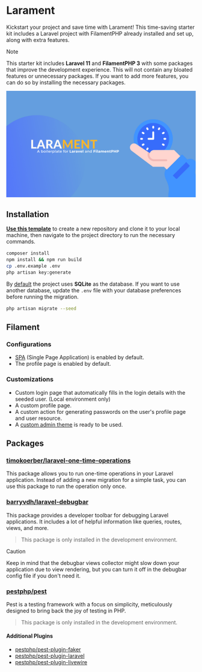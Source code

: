 # Larament
Kickstart your project and save time with Larament! This time-saving starter kit includes a Laravel project with FilamentPHP already installed and set up, along with extra features.

> [!NOTE]
> This starter kit includes **Laravel 11** and **FilamentPHP 3** with some packages that improve the development experience. This will not contain any bloated features or unnecessary packages. If you want to add more features, you can do so by installing the necessary packages. 

![larament.png](larament.png)

## Installation

**[Use this template](https://github.com/new?template_name=larament&template_owner=CodeWithDennis)** to create a new repository and clone it to your local machine, then navigate to the project directory to run the necessary commands.

```bash
composer install
npm install && npm run build
cp .env.example .env
php artisan key:generate
```

By [default](https://laravel.com/docs/11.x/releases#application-defaults) the project uses **SQLite** as the database. If you want to use another database, update the `.env` file with your database preferences before running the migration.

```bash
php artisan migrate --seed
```

## Filament

### Configurations
- [SPA](https://filamentphp.com/docs/3.x/panels/configuration#spa-mode) (Single Page Application) is enabled by default.
- The profile page is enabled by default.

### Customizations
- Custom login page that automatically fills in the login details with the seeded user. (Local environment only)
- A custom profile page.
- A custom action for generating passwords on the user's profile page and user resource.
- A [custom admin theme](https://filamentphp.com/docs/3.x/panels/themes#creating-a-custom-theme) is ready to be used.

## Packages

### [timokoerber/laravel-one-time-operations](https://github.com/TimoKoerber/laravel-one-time-operations)
This package allows you to run one-time operations in your Laravel application. Instead of adding a new migration for a simple task, you can use this package to run the operation only once.

### [barryvdh/laravel-debugbar](https://github.com/barryvdh/laravel-debugbar)
This package provides a developer toolbar for debugging Laravel applications. It includes a lot of helpful information like queries, routes, views, and more.

> This package is only installed in the development environment.

> [!CAUTION]
> Keep in mind that the debugbar views collector might slow down your application due to view rendering, but you can turn it off in the debugbar config file if you don't need it.


### [pestphp/pest](https://pestphp.com/docs/installation)
Pest is a testing framework with a focus on simplicity, meticulously designed to bring back the joy of testing in PHP.

> This package is only installed in the development environment.

#### Additional Plugins
- [pestphp/pest-plugin-faker](https://pestphp.com/docs/plugins#faker) 
- [pestphp/pest-plugin-laravel](https://pestphp.com/docs/plugins#laravel)
- [pestphp/pest-plugin-livewire](https://pestphp.com/docs/plugins#livewire)

